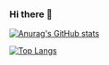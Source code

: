 ### Hi there 👋

[![Anurag's GitHub stats](https://github-readme-stats.vercel.app/api?username=shaquillehinds&count_private=true&show_icons=true&theme=gotham&hide=contribs,prs,stars,issues)](https://github.com/anuraghazra/github-readme-stats)

[![Top Langs](https://github-readme-stats.vercel.app/api/top-langs/?username=shaquillehinds&layout=compact&theme=gotham&langs_count=9)](https://github.com/anuraghazra/github-readme-stats)

<!--
**shaquillehinds/shaquillehinds** is a ✨ _special_ ✨ repository because its `README.md` (this file) appears on your GitHub profile.

Here are some ideas to get you started:

- 🔭 I’m currently working on ...
- 🌱 I’m currently learning ...
- 👯 I’m looking to collaborate on ...
- 🤔 I’m looking for help with ...
- 💬 Ask me about ...
- 📫 How to reach me: ...
- 😄 Pronouns: ...
- ⚡ Fun fact: ...
-->
